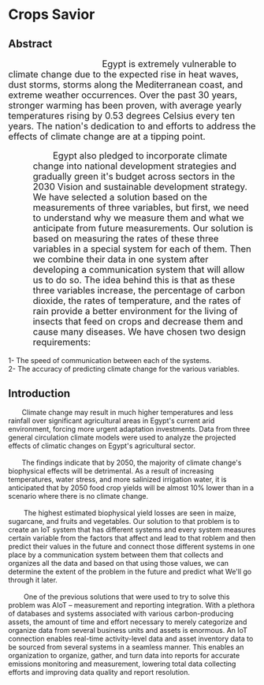 # Crops Savior
<h2> Abstract</h2>
<p style="font-size: 18px; text-indent: 150px;">
           &nbsp; &nbsp; &nbsp; &nbsp;  Egypt is extremely vulnerable to climate change due to the expected rise in heat waves, dust storms, storms along the Mediterranean coast, and extreme weather occurrences. Over the past 30 years, stronger warming has been proven, with average yearly temperatures rising by 0.53 degrees Celsius every ten years. The nation's dedication to and efforts to address the effects of climate change are at a tipping point.
        </p>
        <p style="font-size: 18px; margin-left: 50px;">
       &nbsp; &nbsp; &nbsp; &nbsp;       Egypt also pledged to incorporate climate change into national development strategies and gradually green it's budget across sectors in the 2030 Vision and sustainable development strategy. We have selected a solution based on the measurements of three variables, but first, we need to understand why we measure them and what we anticipate from future measurements. Our solution is based on measuring the rates of these three variables in a special system for each of them. Then we combine their data in one system after developing a communication system that will allow us to do so. The idea behind this is that as these three variables increase, the percentage of carbon dioxide, the rates of temperature, and the rates of rain provide a better environment for the living of insects that feed on crops and decrease them and cause many diseases. We have chosen two design requirements: 
        </p>
 
  1- The speed of communication between each of the systems.<br>
  2- The accuracy of predicting climate change for the various variables.

<h2>Introduction</h2>
 &nbsp; &nbsp; &nbsp; &nbsp;Climate change may result in much higher temperatures and less rainfall over significant agricultural areas in Egypt's current arid environment, forcing more urgent adaptation investments. Data from three general circulation climate models were used to analyze the projected effects of climatic changes on Egypt's agricultural sector.<br><br>
 &nbsp; &nbsp; &nbsp; &nbsp;The findings indicate that by 2050, the majority of climate change's biophysical effects will be detrimental. As a result of increasing temperatures, water stress, and more salinized irrigation water, it is anticipated that by 2050 food crop yields will be almost 10% lower than in a scenario where there is no climate change.<br><br>
 &nbsp; &nbsp; &nbsp; &nbsp;  The highest estimated biophysical yield losses are seen in maize, sugarcane, and fruits and vegetables. Our solution to that problem is to create an IoT system that has different systems and every system measures certain variable from the factors that affect and lead to that roblem and then predict their values in the future and connect those different systems in one place by a communication system between them that collects and organizes all the data and based on that using those values, we can determine the extent of the problem in the future and predict what We'll go through it later.<br><br>
 &nbsp; &nbsp; &nbsp; &nbsp;  One of the previous solutions that were used to try to solve this problem was AIoT – measurement and reporting integration. With a plethora of databases and systems associated with various carbon-producing assets, the amount of time and effort necessary to merely categorize and organize data from several business units and assets is enormous. An IoT connection enables real-time activity-level data and asset inventory data to be sourced from several systems in a seamless manner. This enables an organization to organize, gather, and turn data into reports for accurate emissions monitoring and measurement, lowering total data collecting efforts and improving data quality and report resolution.
